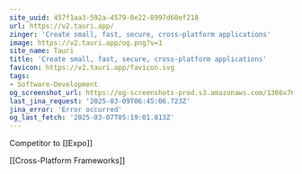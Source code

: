 ```yaml
---
site_uuid: 457f1aa3-592a-4579-8e22-8997d60ef218
url: https://v2.tauri.app/
zinger: 'Create small, fast, secure, cross-platform applications'
image: https://v2.tauri.app/og.png?v=1
site_name: Tauri
title: 'Create small, fast, secure, cross-platform applications'
favicon: https://v2.tauri.app/favicon.svg
tags:
- Software-Development
og_screenshot_url: https://og-screenshots-prod.s3.amazonaws.com/1366x768/80/false/579e44e7f6d0db29bf9c15cfb9a78fda95b385b6895efd1fc866419322202fc1.jpeg
last_jina_request: '2025-03-09T06:45:06.723Z'
jina_error: 'Error occurred'
og_last_fetch: '2025-03-07T05:19:01.813Z'
---
```

Competitor to [[Expo]]

[[Cross-Platform Frameworks]]
